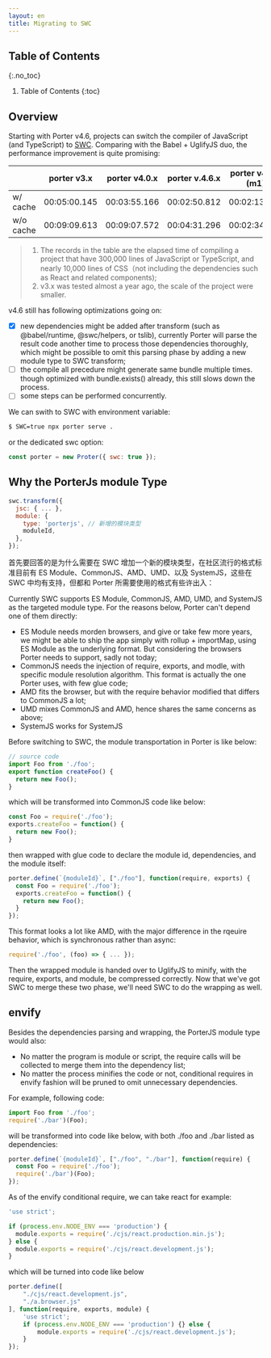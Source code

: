 ```yaml
---
layout: en
title: Migrating to SWC
---
```


## Table of Contents
{:.no_toc}

1. Table of Contents
{:toc}

## Overview

Starting with Porter v4.6, projects can switch the compiler of JavaScript (and TypeScript) to [SWC](https://swc.rs). Comparing with the Babel + UglifyJS duo, the performance improvement is quite promising:

|  | porter v3.x | porter v4.0.x | porter v.4.6.x | porter v4.6.x (m1) |
| --- | --- | --- | --- | --- |
| w/ cache | 00:05:00.145 | 00:03:55.166 | 00:02:50.812 | 00:02:13.685 |
| w/o cache | 00:09:09.613 | 00:09:07.572 | 00:04:31.296 | 00:02:34.915 |

> 1. The records in the table are the elapsed time of compiling a project that have 300,000 lines of JavaScript or TypeScript, and nearly 10,000 lines of CSS（not including the dependencies such as React and related components);
> 2. v3.x was tested almost a year ago, the scale of the project were smaller.

v4.6 still has following optimizations going on:

- [x] new dependencies might be added after transform (such as @babel/runtime, @swc/helpers, or tslib), currently Porter will parse the result code another time to process those dependencies thoroughly, which might be possible to omit this parsing phase by adding a new module type to SWC transform;
- [ ] the compile all precedure might generate same bundle multiple times. though optimized with bundle.exists() already, this still slows down the process.
- [ ] some steps can be performed concurrently.

We can swith to SWC with environment variable:

```bash
$ SWC=true npx porter serve .
```

or the dedicated swc option:

```js
const porter = new Proter({ swc: true });
```

## Why the PorterJs module Type

```js
swc.transform({
  jsc: { ... },
  module: {
    type: 'porterjs', // 新增的模块类型
    moduleId,
  },
});
```

首先要回答的是为什么需要在 SWC 增加一个新的模块类型，在社区流行的格式标准目前有 ES Module、CommonJS、AMD、UMD、以及 SystemJS，这些在 SWC 中均有支持，但都和 Porter 所需要使用的格式有些许出入：

Currently SWC supports ES Module, CommonJS, AMD, UMD, and SystemJS as the targeted module type. For the reasons below, Porter can't depend one of them directly:

- ES Module needs morden browsers, and give or take few more years, we might be able to ship the app simply with rollup + importMap, using ES Module as the underlying format. But considering the browsers Porter needs to support, sadly not today;
- CommonJS needs the injection of require, exports, and modle, with specific module resolution algorithm. This format is actually the one Porter uses, with few glue code;
- AMD fits the browser, but with the require behavior modified that differs to CommonJS a lot;
- UMD mixes CommonJS and AMD, hence shares the same concerns as above;
- SystemJS works for SystemJS

Before switching to SWC, the module transportation in Porter is like below:

```js
// source code
import Foo from './foo';
export function createFoo() {
  return new Foo();
}
```

which will be transformed into CommonJS code like below:

```js
const Foo = require('./foo');
exports.createFoo = function() {
  return new Foo();
}
```

then wrapped with glue code to declare the module id, dependencies, and the module itself:

```js
porter.define(`{moduleId}`, ["./foo"], function(require, exports) {
  const Foo = require('./foo');
  exports.createFoo = function() {
    return new Foo();
  }
});
```

This format looks a lot like AMD, with the major difference in the rqeuire behavior, which is synchronous rather than async:

```js
require('./foo', (foo) => { ... });
```

Then the wrapped module is handed over to UglifyJS to minify, with the require, exports, and module, be compressed correctly. Now that we've got SWC to merge these two phase, we'll need SWC to do the wrapping as well.

## envify

Besides the dependencies parsing and wrapping, the PorterJS module type would also:

- No matter the program is module or script, the require calls will be collected to merge them into the dependency list;
- No matter the process minifies the code or not, conditional requires in envify fashion will be pruned to omit unnecessary dependencies.

For example, following code:

```js
import Foo from './foo';
require('./bar')(Foo);
```

will be transformed into code like below, with both ./foo and ./bar listed as dependencies:

```js
porter.define(`{moduleId}`, ["./foo", "./bar"], function(require) {
  const Foo = require('./foo');
  require('./bar')(Foo);
});
```

As of the envify conditional require, we can take react for example:

```js
'use strict';

if (process.env.NODE_ENV === 'production') {
  module.exports = require('./cjs/react.production.min.js');
} else {
  module.exports = require('./cjs/react.development.js');
}
```

which will be turned into code like below

```js
porter.define([
    "./cjs/react.development.js",
    "./a.browser.js"
], function(require, exports, module) {
    'use strict';
    if (process.env.NODE_ENV === 'production') {} else {
        module.exports = require('./cjs/react.development.js');
    }
});
```
